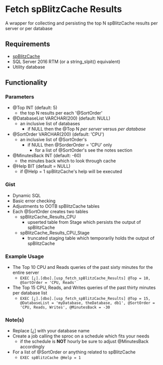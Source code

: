 # Fetch spBlitzCache Results
A wrapper for collecting and persisting the top N spBlitzCache results per server or per database

## Requirements
* [spBlitzCache](https://github.com/BrentOzarULTD/SQL-Server-First-Responder-Kit) 
* SQL Server 2016 RTM (or a string_slpit() equivalent)
* Utility database

## Functionality
### Parameters
* @Top INT (default: 5)
  * the top N results per each '@SortOrder'
* @DatabaseList VARCHAR(200) (default: NULL)
  * an inclusive list of databases 
    * if NULL then the @Top N *per server* versus *per database*
* @SortOrder VARCHAR(200) (default: 'CPU')
  * an inclusive list of @SortOrder's 
    * if NULL then @SorderOrder = 'CPU' only
      * for a list of @SortOrder's see the notes section
* @MinutesBack INT (default: -60)
  * the minutes back which to look through cache
* @Help BIT (default = NULL)
  * if @Help = 1 spBlitzCache's help will be executed

### Gist
* Dynamic SQL 
* Basic error checking
* Adjustments to OOTB spBlitzCache tables
* Each @SortOrder creates two tables
  * spBlitzCache_Results_CPU
    * upserted table from Stage which persists the output of spBlitzCache
  * spBlitzCache_Results_CPU_Stage
    * truncated staging table which temporarily holds the output of spBlitzCache

### Example Usage
* The Top 10 CPU and Reads queries of the past sixty minutes for the entire server
  * `EXEC [¿].[dbo].[usp_fetch_spBlitzCache_Results] @Top = 10, @SortOrder = 'CPU, Reads'`
* The Top 15 CPU, Reads, and Writes queries of the past thirty minutes per database list
  * `EXEC [¿].[dbo].[usp_fetch_spBlitzCache_Results] @Top = 15, @DatabaseList = 'myDatabase, theDatabase, db1', @SortOrder = 'CPU, Reads, Writes', @MinutesBack = -30`
 
### Note(s)
* Replace [¿] with your database name
* Create a job calling the sproc on a schedule which fits your needs
  * if the schedule is **NOT** hourly be sure to adjust @MinutesBack accordingly 
* For a list of @SortOrder or anything related to spBlitzCache 
  * `EXEC spBlitzCache @Help = 1`
